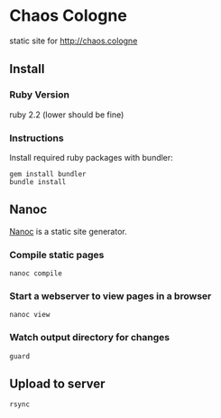 # Chaos Cologne

static site for http://chaos.cologne

## Install

### Ruby Version

ruby 2.2 (lower should be fine)

### Instructions

Install required ruby packages with bundler:

    gem install bundler
    bundle install

## Nanoc

[Nanoc](http://nanoc.ws) is a static site generator.

### Compile static pages

    nanoc compile

### Start a webserver to view pages in a browser

    nanoc view

### Watch output directory for changes    

    guard

## Upload to server

    rsync
